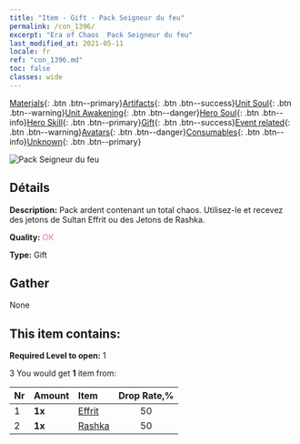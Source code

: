 ```yaml
---
title: "Item - Gift - Pack Seigneur du feu"
permalink: /con_1396/
excerpt: "Era of Chaos  Pack Seigneur du feu"
last_modified_at: 2021-05-11
locale: fr
ref: "con_1396.md"
toc: false
classes: wide
---
```

 [Materials](/ItemsFR/){: .btn .btn--primary}[Artifacts](/ItemsFR/Artifacts/){: .btn .btn--success}[Unit Soul](/ItemsFR/UnitSoul/){: .btn .btn--warning}[Unit Awakening](/ItemsFR/UnitAwakening/){: .btn .btn--danger}[Hero Soul](/ItemsFR/HeroSoul/){: .btn .btn--info}[Hero Skill](/ItemsFR/HeroSkill/){: .btn .btn--primary}[Gift](/ItemsFR/Gift/){: .btn .btn--success}[Event related](/ItemsFR/Events/){: .btn .btn--warning}[Avatars](/ItemsFR/Avatars/){: .btn .btn--danger}[Consumables](/ItemsFR/Consumables/){: .btn .btn--info}[Unknown](/ItemsFR/Unknown/){: .btn .btn--primary}

 ![Pack Seigneur du feu](/images/t/i_907010.png)

## Détails
 **Description:** Pack ardent contenant un total chaos. Utilisez-le et recevez des jetons de Sultan Effrit ou des Jetons de Rashka.

 **Quality:** <span style="color: #DA70D6">OK</span>

 **Type:** Gift

## Gather

  None

## This item contains:

 **Required Level to open:** 1

 3 You would get **1** item  from:

  | Nr | Amount |     Item    | Drop Rate,% |
  |:---|:-------|:------------|:---------:|
  | 1 |  **1x** | [Effrit](/ItemsFR/unt_231/) | 50 | 
  | 2 |  **1x** | [Rashka](/ItemsFR/her_384/) | 50 | 
